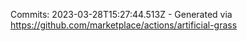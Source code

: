 Commits: 2023-03-28T15:27:44.513Z - Generated via https://github.com/marketplace/actions/artificial-grass
<br>
